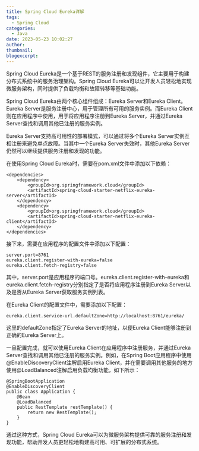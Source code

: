 ```yaml
---
title: Spring Cloud Eureka详解
tags:
  - Spring Cloud
categories:
  - Java
date: 2023-05-23 10:02:27
author:
thumbnail:
blogexcerpt:
---
```

Spring Cloud Eureka是一个基于REST的服务注册和发现组件，它主要用于构建分布式系统中的服务治理架构。Spring Cloud Eureka可以让开发人员轻松地实现微服务架构，同时提供了负载均衡和故障转移等基础功能。

Spring Cloud Eureka由两个核心组件组成：Eureka Server和Eureka Client。Eureka Server是服务注册中心，用于管理所有可用的服务实例。而Eureka Client则在应用程序中使用，用于将应用程序注册到Eureka Server，并通过Eureka Server查找和调用其他已注册的服务实例。

Eureka Server支持高可用性的部署模式，可以通过将多个Eureka Server实例互相注册来避免单点故障。当其中一个Eureka Server失效时，其他Eureka Server仍然可以继续提供服务注册和发现的功能。

在使用Spring Cloud Eureka时，需要在pom.xml文件中添加以下依赖：

```
<dependencies>
    <dependency>
        <groupId>org.springframework.cloud</groupId>
        <artifactId>spring-cloud-starter-netflix-eureka-server</artifactId>
    </dependency>
    <dependency>
        <groupId>org.springframework.cloud</groupId>
        <artifactId>spring-cloud-starter-netflix-eureka-client</artifactId>
    </dependency>
</dependencies>
```

接下来，需要在应用程序的配置文件中添加以下配置：

```
server.port=8761
eureka.client.register-with-eureka=false
eureka.client.fetch-registry=false
```

其中，server.port是应用程序的端口号。eureka.client.register-with-eureka和eureka.client.fetch-registry分别指定了是否将应用程序注册到Eureka Server以及是否从Eureka Server获取服务实例列表。

在Eureka Client的配置文件中，需要添加以下配置：

```
eureka.client.service-url.defaultZone=http://localhost:8761/eureka/
```

这里的defaultZone指定了Eureka Server的地址，以便Eureka Client能够注册到正确的Eureka Server上。

一旦配置完成，就可以使用Eureka Client在应用程序中注册服务，并通过Eureka Server查找和调用其他已注册的服务实例。例如，在Spring Boot应用程序中使用@EnableDiscoveryClient注解启用Eureka Client，并在需要调用其他服务的地方使用@LoadBalanced注解启用负载均衡功能，如下所示：

```
@SpringBootApplication
@EnableDiscoveryClient
public class Application {
    @Bean
    @LoadBalanced
    public RestTemplate restTemplate() {
        return new RestTemplate();
    }
}
```

通过这种方式，Spring Cloud Eureka可以为微服务架构提供可靠的服务注册和发现功能，帮助开发人员更轻松地构建高可用、可扩展的分布式系统。
